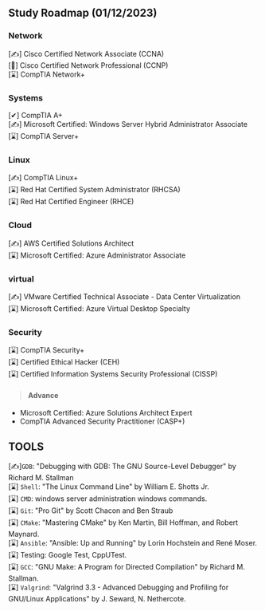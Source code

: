 ## Study Roadmap (01/12/2023)

### Network
[✍] Cisco Certified Network Associate (CCNA)\
[🎯] Cisco Certified Network Professional (CCNP)\
[⌛] CompTIA Network+
### Systems
[✔] CompTIA A+\
[✍] Microsoft Certified: Windows Server Hybrid Administrator Associate\
[⌛] CompTIA Server+
### Linux
[✍] CompTIA Linux+ \
[⌛] Red Hat Certified System Administrator (RHCSA)\
[⌛] Red Hat Certified Engineer (RHCE)
### Cloud
[✍] AWS Certified Solutions Architect\
[⌛] Microsoft Certified: Azure Administrator Associate
### virtual
[✍] VMware Certified Technical Associate - Data Center Virtualization\
[⌛] Microsoft Certified: Azure Virtual Desktop Specialty
### Security
[⌛] CompTIA Security+ \
[⌛] Certified Ethical Hacker (CEH)\
[⌛] Certified Information Systems Security Professional (CISSP)
>#### Advance
 - Microsoft Certified: Azure Solutions Architect Expert
 - CompTIA Advanced Security Practitioner (CASP+)
## TOOLS 
[✍]```GDB```: "Debugging with GDB: The GNU Source-Level Debugger" by Richard M. Stallman\
[⌛] ```Shell```: "The Linux Command Line" by William E. Shotts Jr.\
[⌛] ```CMD```: windows server administration windows commands.\
[⌛] ```Git```: "Pro Git" by Scott Chacon and Ben Straub\
[⌛] ```CMake```: "Mastering CMake" by Ken Martin, Bill Hoffman, and Robert Maynard.\
[⌛] ```Ansible```: "Ansible: Up and Running" by Lorin Hochstein and René Moser.\
[⌛] Testing: Google Test, CppUTest.\
[⌛] ```GCC```: "GNU Make: A Program for Directed Compilation" by Richard M. Stallman.\
[⌛] ```Valgrind```: "Valgrind 3.3 - Advanced Debugging and Profiling for GNU/Linux Applications" by J. Seward, N. Nethercote.
